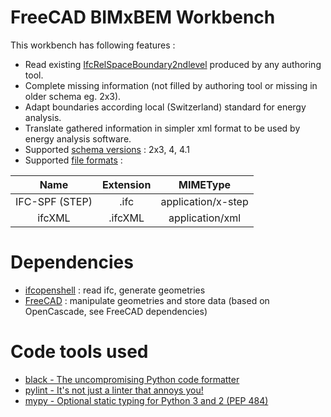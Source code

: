 # FreeCAD BIMxBEM Workbench
This workbench has following features :
* Read existing [IfcRelSpaceBoundary2ndlevel][1] produced by any authoring tool.
* Complete missing information (not filled by authoring tool or missing in older schema eg. 2x3).
* Adapt boundaries according local (Switzerland) standard for energy analysis.
* Translate gathered information in simpler xml format to be used by energy analysis software.
* Supported [schema versions][2] : 2x3, 4, 4.1
* Supported [file formats][3] :

| Name           | Extension | MIMEType           |
| :-------------:| :-------: | :----------------: |
| IFC-SPF (STEP) | .ifc      | application/x-step |
| ifcXML         | .ifcXML   | application/xml    |

# Dependencies
* [ifcopenshell](https://github.com/IfcOpenShell/IfcOpenShell) : read ifc, generate geometries
* [FreeCAD](https://github.com/FreeCAD/FreeCAD) : manipulate geometries and store data (based on OpenCascade, see FreeCAD dependencies)

# Code tools used
* [black - The uncompromising Python code formatter][4]
* [pylint - It's not just a linter that annoys you! ][5]
* [mypy - Optional static typing for Python 3 and 2 (PEP 484)][6]

[1]: https://standards.buildingsmart.org/IFC/RELEASE/IFC4_1/FINAL/HTML/link/ifcrelspaceboundary2ndlevel.htm "IfcRelSpaceBoundary2ndlevel"
[2]: https://technical.buildingsmart.org/standards/ifc/ifc-schema-specifications/ "Ifc schema versions"
[3]: https://technical.buildingsmart.org/standards/ifc/ifc-formats/ "Ifc file formats"
[4]: https://github.com/psf/black
[5]: https://github.com/PyCQA/pylint
[6]: https://github.com/python/mypy